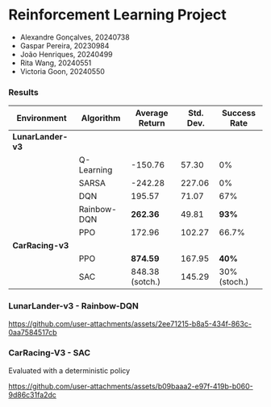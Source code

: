 # Reinforcement Learning Project 

- Alexandre Gonçalves, 20240738
- Gaspar Pereira, 20230984
- João Henriques, 20240499
- Rita Wang, 20240551
- Victoria Goon, 20240550
  
### Results

| Environment    | Algorithm   | Average Return | Std. Dev. | Success Rate |
| -------------- | ----------- | -------------- | --------- | ------------ |
| **LunarLander-v3** |           |                |           |              |
|                | Q-Learning  | -150.76        | 57.30     | 0%           |
|                | SARSA       | -242.28        | 227.06    | 0%           |
|                | DQN         | 195.57         | 71.07     | 67%          |
|                | Rainbow-DQN | **262.36**     | 49.81     | **93%**      |
|                | PPO         | 172.96         | 102.27    | 66.7%        |
| **CarRacing-v3** |           |                |           |              |
|                | PPO         | **874.59**     | 167.95    | **40%**      |
|                | SAC         | 848.38 (sotch.)  | 145.29    | 30% (stoch.) |


### LunarLander-v3 - Rainbow-DQN
https://github.com/user-attachments/assets/2ee71215-b8a5-434f-863c-0aa7584517cb



### CarRacing-V3 - SAC 
Evaluated with a deterministic policy

https://github.com/user-attachments/assets/b09baaa2-e97f-419b-b060-9d86c31fa2dc


